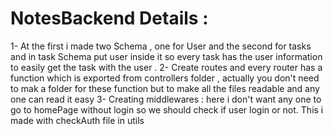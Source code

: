 # NotesBackend Details : 

1- At the first i made two Schema , one for User and the second for tasks and in task Schema put user inside it so every task has the user information to easily get the task with the user .
2- Create routes and every router has a function which is exported from controllers folder , actually you don't need to mak a folder for these function but to make all the files readable and any one can read it easy
3- Creating middlewares : here i don't want any one to go to homePage without login so we should check if user login or not. This i made with checkAuth file in utils


  
